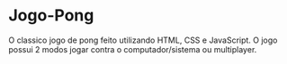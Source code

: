 # Jogo-Pong
O classico jogo de pong feito utilizando HTML, CSS e JavaScript. O jogo possui 2 modos jogar contra o computador/sistema ou multiplayer.
